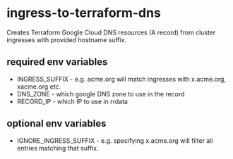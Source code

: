 # ingress-to-terraform-dns

Creates Terraform Google Cloud DNS resources (A record) from cluster ingresses with provided hostname suffix.

## required env variables

- INGRESS_SUFFIX - e.g. acme.org will match ingresses with x.acme.org, xacme.org etc.
- DNS_ZONE - which google DNS zone to use in the record
- RECORD_IP - which IP to use in rrdata 

## optional env variables 

- IGNORE_INGRESS_SUFFIX - e.g. specifying x.acme.org will filter all entries matching that suffix.

